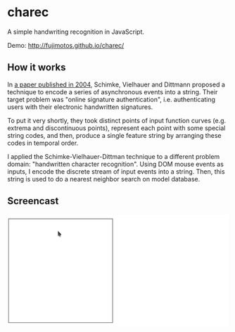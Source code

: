 charec
======

A simple handwriting recognition in JavaScript.

Demo: http://fujimotos.github.io/charec/

How it works
------------

In [a paper published in 2004](https://scholar.google.com/scholar?cluster=2366365863084429505),
Schimke, Vielhauer and Dittmann proposed a technique to encode a
series of asynchronous events into a string.
Their target problem was "online signature authentication",
i.e. authenticating users with their electronic handwritten signatures.

To put it very shortly, they took distinct points of input function
curves (e.g. extrema and discontinuous points), represent each point
with some special string codes, and then, produce a single feature
string by arranging these codes in temporal order.

I applied the Schimke-Vielhauer-Dittman technique to a different problem
domain: "handwritten character recognition". Using DOM mouse events as
inputs, I encode the discrete stream of input events into a string.
Then, this string is used to do a nearest neighbor search on model database.

Screencast
----------

![Screencast](img/charec_screencast.gif)
